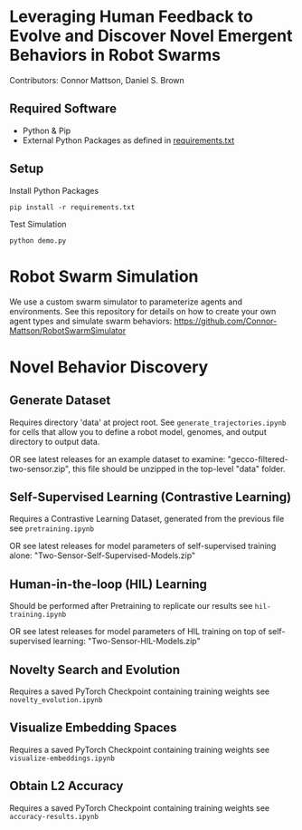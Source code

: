 # Leveraging Human Feedback to Evolve and Discover Novel Emergent Behaviors in Robot Swarms
Contributors: Connor Mattson, Daniel S. Brown

## Required Software
- Python & Pip
- External Python Packages as defined in [requirements.txt](requirements.txt) 

## Setup
Install Python Packages
    
    pip install -r requirements.txt

Test Simulation

    python demo.py

# Robot Swarm Simulation

We use a custom swarm simulator to parameterize agents and environments. See this repository for details on how to create your own agent types and simulate swarm behaviors: https://github.com/Connor-Mattson/RobotSwarmSimulator

# Novel Behavior Discovery 

## Generate Dataset
Requires directory 'data' at project root.
See `generate_trajectories.ipynb` for cells that allow you to define a robot model, genomes, and output directory to output data.

OR see latest releases for an example dataset to examine: "gecco-filtered-two-sensor.zip", this file should be unzipped in the top-level "data" folder.

## Self-Supervised Learning (Contrastive Learning)
Requires a Contrastive Learning Dataset, generated from the previous file
see `pretraining.ipynb`

OR see latest releases for model parameters of self-supervised training alone: "Two-Sensor-Self-Supervised-Models.zip"

## Human-in-the-loop (HIL) Learning
Should be performed after Pretraining to replicate our results
see `hil-training.ipynb`

OR see latest releases for model parameters of HIL training on top of self-supervised learning: "Two-Sensor-HIL-Models.zip"

## Novelty Search and Evolution
Requires a saved PyTorch Checkpoint containing training weights
see `novelty_evolution.ipynb`

## Visualize Embedding Spaces
Requires a saved PyTorch Checkpoint containing training weights
see `visualize-embeddings.ipynb`

## Obtain L2 Accuracy
Requires a saved PyTorch Checkpoint containing training weights
see `accuracy-results.ipynb`


[//]: # (## Augmentation)

[//]: # (We have explored the idea of augmenting this framework further to allow more complex world, sensor, controller, and actuator spaces. )

[//]: # (Much of the backbone to support these augmentations is present in this codebase, but lacks testing and robustness.)

[//]: # ()
[//]: # (We invite you to augment cautiously and carefully test output validity.)
